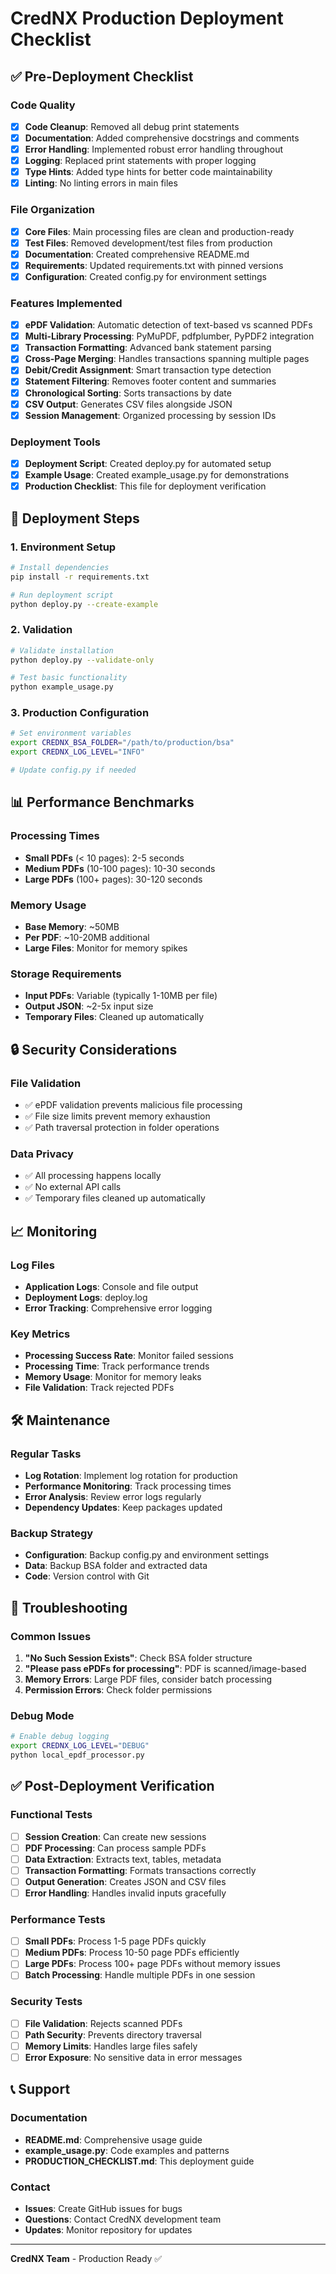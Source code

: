 # CredNX Production Deployment Checklist

## ✅ Pre-Deployment Checklist

### Code Quality
- [x] **Code Cleanup**: Removed all debug print statements
- [x] **Documentation**: Added comprehensive docstrings and comments
- [x] **Error Handling**: Implemented robust error handling throughout
- [x] **Logging**: Replaced print statements with proper logging
- [x] **Type Hints**: Added type hints for better code maintainability
- [x] **Linting**: No linting errors in main files

### File Organization
- [x] **Core Files**: Main processing files are clean and production-ready
- [x] **Test Files**: Removed development/test files from production
- [x] **Documentation**: Created comprehensive README.md
- [x] **Requirements**: Updated requirements.txt with pinned versions
- [x] **Configuration**: Created config.py for environment settings

### Features Implemented
- [x] **ePDF Validation**: Automatic detection of text-based vs scanned PDFs
- [x] **Multi-Library Processing**: PyMuPDF, pdfplumber, PyPDF2 integration
- [x] **Transaction Formatting**: Advanced bank statement parsing
- [x] **Cross-Page Merging**: Handles transactions spanning multiple pages
- [x] **Debit/Credit Assignment**: Smart transaction type detection
- [x] **Statement Filtering**: Removes footer content and summaries
- [x] **Chronological Sorting**: Sorts transactions by date
- [x] **CSV Output**: Generates CSV files alongside JSON
- [x] **Session Management**: Organized processing by session IDs

### Deployment Tools
- [x] **Deployment Script**: Created deploy.py for automated setup
- [x] **Example Usage**: Created example_usage.py for demonstrations
- [x] **Production Checklist**: This file for deployment verification

## 🚀 Deployment Steps

### 1. Environment Setup
```bash
# Install dependencies
pip install -r requirements.txt

# Run deployment script
python deploy.py --create-example
```

### 2. Validation
```bash
# Validate installation
python deploy.py --validate-only

# Test basic functionality
python example_usage.py
```

### 3. Production Configuration
```bash
# Set environment variables
export CREDNX_BSA_FOLDER="/path/to/production/bsa"
export CREDNX_LOG_LEVEL="INFO"

# Update config.py if needed
```

## 📊 Performance Benchmarks

### Processing Times
- **Small PDFs** (< 10 pages): 2-5 seconds
- **Medium PDFs** (10-100 pages): 10-30 seconds  
- **Large PDFs** (100+ pages): 30-120 seconds

### Memory Usage
- **Base Memory**: ~50MB
- **Per PDF**: ~10-20MB additional
- **Large Files**: Monitor for memory spikes

### Storage Requirements
- **Input PDFs**: Variable (typically 1-10MB per file)
- **Output JSON**: ~2-5x input size
- **Temporary Files**: Cleaned up automatically

## 🔒 Security Considerations

### File Validation
- ✅ ePDF validation prevents malicious file processing
- ✅ File size limits prevent memory exhaustion
- ✅ Path traversal protection in folder operations

### Data Privacy
- ✅ All processing happens locally
- ✅ No external API calls
- ✅ Temporary files cleaned up automatically

## 📈 Monitoring

### Log Files
- **Application Logs**: Console and file output
- **Deployment Logs**: deploy.log
- **Error Tracking**: Comprehensive error logging

### Key Metrics
- **Processing Success Rate**: Monitor failed sessions
- **Processing Time**: Track performance trends
- **Memory Usage**: Monitor for memory leaks
- **File Validation**: Track rejected PDFs

## 🛠️ Maintenance

### Regular Tasks
- **Log Rotation**: Implement log rotation for production
- **Performance Monitoring**: Track processing times
- **Error Analysis**: Review error logs regularly
- **Dependency Updates**: Keep packages updated

### Backup Strategy
- **Configuration**: Backup config.py and environment settings
- **Data**: Backup BSA folder and extracted data
- **Code**: Version control with Git

## 🚨 Troubleshooting

### Common Issues
1. **"No Such Session Exists"**: Check BSA folder structure
2. **"Please pass ePDFs for processing"**: PDF is scanned/image-based
3. **Memory Errors**: Large PDF files, consider batch processing
4. **Permission Errors**: Check folder permissions

### Debug Mode
```bash
# Enable debug logging
export CREDNX_LOG_LEVEL="DEBUG"
python local_epdf_processor.py
```

## ✅ Post-Deployment Verification

### Functional Tests
- [ ] **Session Creation**: Can create new sessions
- [ ] **PDF Processing**: Can process sample PDFs
- [ ] **Data Extraction**: Extracts text, tables, metadata
- [ ] **Transaction Formatting**: Formats transactions correctly
- [ ] **Output Generation**: Creates JSON and CSV files
- [ ] **Error Handling**: Handles invalid inputs gracefully

### Performance Tests
- [ ] **Small PDFs**: Process 1-5 page PDFs quickly
- [ ] **Medium PDFs**: Process 10-50 page PDFs efficiently
- [ ] **Large PDFs**: Process 100+ page PDFs without memory issues
- [ ] **Batch Processing**: Handle multiple PDFs in one session

### Security Tests
- [ ] **File Validation**: Rejects scanned PDFs
- [ ] **Path Security**: Prevents directory traversal
- [ ] **Memory Limits**: Handles large files safely
- [ ] **Error Exposure**: No sensitive data in error messages

## 📞 Support

### Documentation
- **README.md**: Comprehensive usage guide
- **example_usage.py**: Code examples and patterns
- **PRODUCTION_CHECKLIST.md**: This deployment guide

### Contact
- **Issues**: Create GitHub issues for bugs
- **Questions**: Contact CredNX development team
- **Updates**: Monitor repository for updates

---

**CredNX Team** - Production Ready ✅
